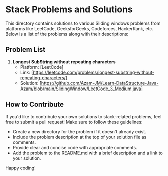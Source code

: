 # Stack Problems and Solutions

This directory contains solutions to various Sliding windows problems from platforms like LeetCode, GeeksforGeeks, Codeforces, HackerRank, etc.
Below is a list of the problems along with their descriptions:

## Problem List

1. **Longest SubString without repeating characters**
   - Platform: [LeetCode]
   - Link: [https://leetcode.com/problems/longest-substring-without-repeating-characters/]
   - Solution: [https://github.com/Azam-JM/Learn-DataStructure-Java-Azam/blob/main/SlidingWindow/LeetCode_3_Medium.java]
  
## How to Contribute

If you'd like to contribute your own solutions to stack-related problems, feel free to submit a pull request! Make sure to follow these guidelines:

- Create a new directory for the problem if it doesn't already exist.
- Include the problem description at the top of your solution file as comments.
- Provide clear and concise code with appropriate comments.
- Add the problem to the README.md with a brief description and a link to your solution.

Happy coding!

